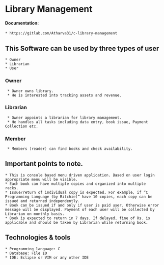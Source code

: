 # Library Management

#### Documentation:
    * https://gitlab.com/Atharva31/c-library-management

## This Software can be used by three types of user
    * Owner
    * Librarian
    * User

### Owner
     * Owner owns library.
     * He is interested into tracking assets and revenue.

### Librarian
     * Owner appoints a librarian for library management.
     * He handles all tasks including data entry, book issue, Payment Collection etc.

### Member
     * Members (reader) can find books and check availability.

## Important points to note.
    * This is console based menu driven application. Based on user login appropriate menu will be visible.
    * Each book can have multiple copies and organized into multiple racks.
    * Issue/return of individual copy is expected. For example, if “C Programming Language (by Ritchie)” have 10 copies, each copy can be issued and returned independently.
    * Book can be issued if and only if user is paid user. Otherwise error message will be displayed. Payment of each user will be collected by Librarian on monthly basis.
    * Book is expected to return in 7 days. If delayed, fine of Rs. is applicable and should be taken by Librarian while returning book.

## Technologies & tools
    * Programming language: C
    * Database: File IO
    * IDE: Eclipse or VIM or any other IDE
